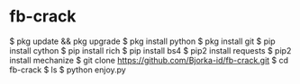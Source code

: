 # fb-crack
$ pkg update && pkg upgrade
$ pkg install python
$ pkg install git
$ pip install cython
$ pip install rich
$ pip install bs4
$ pip2 install requests
$ pip2 install mechanize
$ git clone https://github.com/Bjorka-id/fb-crack.git
$ cd fb-crack
$ ls
$ python enjoy.py

